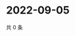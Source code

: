 # 2022-09-05

共 0 条

<!-- BEGIN WEIBO -->
<!-- 最后更新时间 Mon Sep 05 2022 19:01:16 GMT+0800 (China Standard Time) -->

<!-- END WEIBO -->
